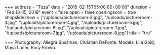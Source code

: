 +++
address = "Tuza"
date = "2019-02-15T05:00:00+00:00"
duration = "Feb 13–15, 2019"
event = false
open = false
openingsoon = true
shopslideshow = ["/uploads/pictureroom-2.jpg", "/uploads/pictureroom-3.jpg", "/uploads/pictureroom-4.jpg", "/uploads/pictureroom-5.jpg", "/uploads/pictureroom-6.jpg", "/uploads/pictureroom-1.jpg", "/uploads/pictureroom-7.jpg", "/uploads/pictureroom-8.jpg"]
title = "tru"

+++
Photography: Allegra Sussman, Christian DeFonte. Models: Lila Gold, Maya Laner, Rosy Brown. 